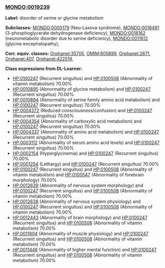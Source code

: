 
### [MONDO:0019239](http://purl.obolibrary.org/obo/MONDO_0019239)
**Label:** disorder of serine or glycine metabolism

**Subclasses:** [MONDO:0000179](http://purl.obolibrary.org/obo/MONDO_0000179) (Neu-Laxova syndrome), [MONDO:0018491](http://purl.obolibrary.org/obo/MONDO_0018491) (3-phosphoglycerate dehydrogenase deficiency), [MONDO:0018162](http://purl.obolibrary.org/obo/MONDO_0018162) (neurometabolic disorder due to serine deficiency), [MONDO:0011612](http://purl.obolibrary.org/obo/MONDO_0011612) (glycine encephalopathy), 

**Corr. equiv. classes:** [Orphanet:35705](http://www.orpha.net/ORDO/Orphanet_35705), [OMIM:605899](http://purl.obolibrary.org/obo/OMIM_605899), [Orphanet:2671](http://www.orpha.net/ORDO/Orphanet_2671), [Orphanet:407](http://www.orpha.net/ORDO/Orphanet_407), [Orphanet:422519](http://www.orpha.net/ORDO/Orphanet_422519), 

**Class expressions from DL-Learner:**

- [HP:0100247](http://purl.obolibrary.org/obo/HP_0100247) (Recurrent singultus) and [HP:0100508](http://purl.obolibrary.org/obo/HP_0100508) (Abnormality of vitamin metabolism) 70.00%
- [HP:0010895](http://purl.obolibrary.org/obo/HP_0010895) (Abnormality of glycine metabolism) and [HP:0100247](http://purl.obolibrary.org/obo/HP_0100247) (Recurrent singultus) 70.00%
- [HP:0010894](http://purl.obolibrary.org/obo/HP_0010894) (Abnormality of serine family amino acid metabolism) and [HP:0100247](http://purl.obolibrary.org/obo/HP_0100247) (Recurrent singultus) 70.00%
- [HP:0004372](http://purl.obolibrary.org/obo/HP_0004372) (Reduced consciousness/confusion) and [HP:0100247](http://purl.obolibrary.org/obo/HP_0100247) (Recurrent singultus) 70.00%
- [HP:0004354](http://purl.obolibrary.org/obo/HP_0004354) (Abnormality of carboxylic acid metabolism) and [HP:0100247](http://purl.obolibrary.org/obo/HP_0100247) (Recurrent singultus) 70.00%
- [HP:0004337](http://purl.obolibrary.org/obo/HP_0004337) (Abnormality of amino acid metabolism) and [HP:0100247](http://purl.obolibrary.org/obo/HP_0100247) (Recurrent singultus) 70.00%
- [HP:0003112](http://purl.obolibrary.org/obo/HP_0003112) (Abnormality of serum amino acid levels) and [HP:0100247](http://purl.obolibrary.org/obo/HP_0100247) (Recurrent singultus) 70.00%
- [HP:0002154](http://purl.obolibrary.org/obo/HP_0002154) (Hyperglycinemia) and [HP:0100247](http://purl.obolibrary.org/obo/HP_0100247) (Recurrent singultus) 70.00%
- [HP:0001254](http://purl.obolibrary.org/obo/HP_0001254) (Lethargy) and [HP:0100247](http://purl.obolibrary.org/obo/HP_0100247) (Recurrent singultus) 70.00%
- [HP:0100247](http://purl.obolibrary.org/obo/HP_0100247) (Recurrent singultus) and [HP:0100508](http://purl.obolibrary.org/obo/HP_0100508) (Abnormality of vitamin metabolism) and [HP:0100547](http://purl.obolibrary.org/obo/HP_0100547) (Abnormality of forebrain morphology) 70.00%
- [HP:0012639](http://purl.obolibrary.org/obo/HP_0012639) (Abnormality of nervous system morphology) and [HP:0100247](http://purl.obolibrary.org/obo/HP_0100247) (Recurrent singultus) and [HP:0100508](http://purl.obolibrary.org/obo/HP_0100508) (Abnormality of vitamin metabolism) 70.00%
- [HP:0012638](http://purl.obolibrary.org/obo/HP_0012638) (Abnormality of nervous system physiology) and [HP:0100247](http://purl.obolibrary.org/obo/HP_0100247) (Recurrent singultus) and [HP:0100508](http://purl.obolibrary.org/obo/HP_0100508) (Abnormality of vitamin metabolism) 70.00%
- [HP:0012443](http://purl.obolibrary.org/obo/HP_0012443) (Abnormality of brain morphology) and [HP:0100247](http://purl.obolibrary.org/obo/HP_0100247) (Recurrent singultus) and [HP:0100508](http://purl.obolibrary.org/obo/HP_0100508) (Abnormality of vitamin metabolism) 70.00%
- [HP:0011804](http://purl.obolibrary.org/obo/HP_0011804) (Abnormality of muscle physiology) and [HP:0100247](http://purl.obolibrary.org/obo/HP_0100247) (Recurrent singultus) and [HP:0100508](http://purl.obolibrary.org/obo/HP_0100508) (Abnormality of vitamin metabolism) 70.00%
- [HP:0011446](http://purl.obolibrary.org/obo/HP_0011446) (Abnormality of higher mental function) and [HP:0100247](http://purl.obolibrary.org/obo/HP_0100247) (Recurrent singultus) and [HP:0100508](http://purl.obolibrary.org/obo/HP_0100508) (Abnormality of vitamin metabolism) 70.00%


